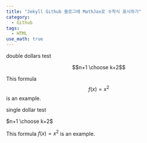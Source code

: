 ```yaml
---
title: "Jekyll Github 블로그에 MathJax로 수학식 표시하기"
category:
  - Github
tags:
  - HTML
use_math: true
---
```

double dollars test

$$n+1 \choose k+2$$

This formula $$f(x) = x^2$$ is an example.

single dollar test

$n+1 \choose k+2$

This formula $f(x) = x^2$ is an example.
